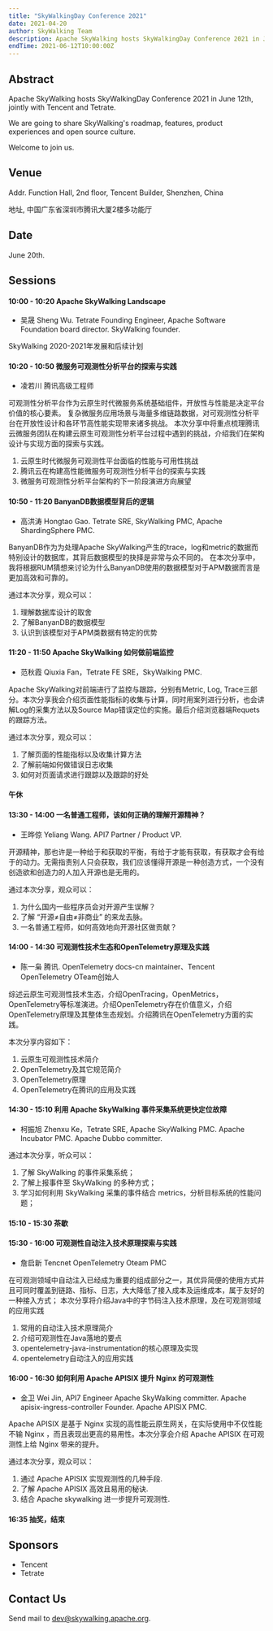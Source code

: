```yaml
---
title: "SkyWalkingDay Conference 2021"
date: 2021-04-20
author: SkyWalking Team
description: Apache SkyWalking hosts SkyWalkingDay Conference 2021 in June 20th, jointly with Tencent and Tetrate.
endTime: 2021-06-12T10:00:00Z
---
```


## Abstract
Apache SkyWalking hosts SkyWalkingDay Conference 2021 in June 12th, jointly with Tencent and Tetrate.

We are going to share SkyWalking's roadmap, features, product experiences and open source culture.

Welcome to join us.

## Venue
Addr. Function Hall, 2nd floor, Tencent Builder, Shenzhen, China

地址, 中国广东省深圳市腾讯大厦2楼多功能厅

## Date
June 20th.

## Sessions

#### 10:00 - 10:20 Apache SkyWalking Landscape
- 吴晟 Sheng Wu. Tetrate Founding Engineer, Apache Software Foundation board director. SkyWalking founder.

SkyWalking 2020-2021年发展和后续计划

#### 10:20 - 10:50 微服务可观测性分析平台的探索与实践
- 凌若川 腾讯高级工程师

可观测性分析平台作为云原生时代微服务系统基础组件，开放性与性能是决定平台价值的核心要素。
复杂微服务应用场景与海量多维链路数据，对可观测性分析平台在开放性设计和各环节高性能实现带来诸多挑战。
本次分享中将重点梳理腾讯云微服务团队在构建云原生可观测性分析平台过程中遇到的挑战，介绍我们在架构设计与实现方面的探索与实践。

1. 云原生时代微服务可观测性平台面临的性能与可用性挑战
2. 腾讯云在构建高性能微服务可观测性分析平台的探索与实践
3. 微服务可观测性分析平台架构的下一阶段演进方向展望

#### 10:50 - 11:20 BanyanDB数据模型背后的逻辑
- 高洪涛 Hongtao Gao. Tetrate SRE, SkyWalking PMC, Apache ShardingSphere PMC.

BanyanDB作为为处理Apache SkyWalking产生的trace，log和metric的数据而特别设计的数据库，其背后数据模型的抉择是非常与众不同的。
在本次分享中，我将根据RUM猜想来讨论为什么BanyanDB使用的数据模型对于APM数据而言是更加高效和可靠的。

通过本次分享，观众可以：
1. 理解数据库设计的取舍
2. 了解BanyanDB的数据模型
3. 认识到该模型对于APM类数据有特定的优势

#### 11:20 - 11:50 Apache SkyWalking 如何做前端监控
- 范秋霞 Qiuxia Fan，Tetrate FE SRE，SkyWalking PMC.

Apache SkyWalking对前端进行了监控与跟踪，分别有Metric, Log, Trace三部分。本次分享我会介绍页面性能指标的收集与计算，同时用案列进行分析，也会讲解Log的采集方法以及Source Map错误定位的实施。最后介绍浏览器端Requets的跟踪方法。

通过本次分享，观众可以：
1. 了解页面的性能指标以及收集计算方法
2. 了解前端如何做错误日志收集
3. 如何对页面请求进行跟踪以及跟踪的好处

#### 午休

#### 13:30 - 14:00 一名普通工程师，该如何正确的理解开源精神？
- 王晔倞 Yeliang Wang. API7 Partner / Product VP. 

开源精神，那也许是一种给于和获取的平衡，有给于才能有获取，有获取才会有给于的动力。无需指责别人只会获取，我们应该懂得开源是一种创造方式，一个没有创造欲和创造力的人加入开源也是无用的。

通过本次分享，观众可以：
1. 为什么国内一些程序员会对开源产生误解？
2. 了解 “开源≠自由≠非商业” 的来龙去脉。
3. 一名普通工程师，如何高效地向开源社区做贡献？

#### 14:00 - 14:30 可观测性技术生态和OpenTelemetry原理及实践
- 陈一枭 腾讯. OpenTelemetry docs-cn maintainer、Tencent OpenTelemetry OTeam创始人

综述云原生可观测性技术生态，介绍OpenTracing，OpenMetrics，OpenTelemetry等标准演进。介绍OpenTelemetry存在价值意义，介绍OpenTelemetry原理及其整体生态规划。介绍腾讯在OpenTelemetry方面的实践。

本次分享内容如下：
1. 云原生可观测性技术简介
2. OpenTelemetry及其它规范简介
3. OpenTelemetry原理
4. OpenTelemetry在腾讯的应用及实践

#### 14:30 - 15:10 利用 Apache SkyWalking 事件采集系统更快定位故障
- 柯振旭 Zhenxu Ke，Tetrate SRE, Apache SkyWalking PMC. Apache Incubator PMC. Apache Dubbo committer.

通过本次分享，听众可以：
1. 了解 SkyWalking 的事件采集系统；
2. 了解上报事件至 SkyWalking 的多种方式；
3. 学习如何利用 SkyWalking 采集的事件结合 metrics，分析目标系统的性能问题；

#### 15:10 - 15:30 茶歇

#### 15:30 - 16:00 可观测性自动注入技术原理探索与实践
- 詹启新 Tencnet OpenTelemetry Oteam PMC

在可观测领域中自动注入已经成为重要的组成部分之一，其优异简便的使用方式并且可同时覆盖到链路、指标、日志，大大降低了接入成本及运维成本，属于友好的一种接入方式；
本次分享将介绍Java中的字节码注入技术原理，及在可观测领域的应用实践

1. 常用的自动注入技术原理简介
2. 介绍可观测性在Java落地的要点
3. opentelemetry-java-instrumentation的核心原理及实现
4. opentelemetry自动注入的应用实践

#### 16:00 - 16:30 如何利用 Apache APISIX 提升 Nginx 的可观测性
- 金卫 Wei Jin, API7 Engineer Apache SkyWalking committer. Apache apisix-ingress-controller Founder. Apache APISIX PMC.

Apache APISIX 是基于 Nginx 实现的高性能云原生网关，在实际使用中不仅性能不输 Nginx ，而且表现出更高的易用性。本次分享会介绍 Apache APISIX 在可观测性上给 Nginx 带来的提升。

通过本次分享，观众可以：
1. 通过 Apache APISIX 实现观测性的几种手段.
2. 了解 Apache APISIX 高效且易用的秘诀.
3. 结合 Apache skywalking 进一步提升可观测性.

#### 16:35 抽奖，结束

## Sponsors
- Tencent
- Tetrate

## Contact Us
Send mail to dev@skywalking.apache.org.
